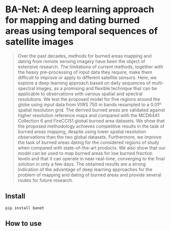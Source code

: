 # BA-Net: A deep learning approach for mapping and dating burned areas using temporal sequences of satellite images
> Over the past decades, methods for burned areas mapping and dating from remote sensing imagery have been the object of extensive research. The limitations of current methods, together with the heavy pre-processing of input data they require, make them difficult to improve or apply to different satellite sensors. Here, we explore a deep learning approach based on daily sequences of multi-spectral images, as a promising and flexible technique that can be applicable to observations with various spatial and spectral resolutions. We test the proposed model for five regions around the globe using input data from VIIRS 750 m bands resampled to a 0.01º spatial resolution grid. The derived burned areas are validated against higher resolution reference maps and compared with the MCD64A1 Collection 6 and FireCCI51 global burned area datasets. We show that the proposed methodology achieves competitive results in the task of burned areas mapping, despite using lower spatial resolution observations than the two global datasets. Furthermore, we improve the task of burned areas dating for the considered regions of study when compared with state-of-the-art products. We also show that our model can be used to map burned areas for low burned fraction levels and that it can operate in near-real-time, converging to the final solution in only a few days. The obtained results are a strong indication of the advantage of deep learning approaches for the problem of mapping and dating of burned areas and provide several routes for future research.


## Install

`pip install banet`

## How to use
